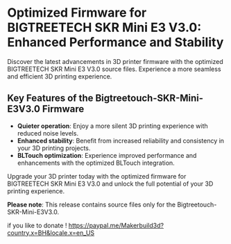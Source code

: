 # Optimized Firmware for BIGTREETECH SKR Mini E3 V3.0: Enhanced Performance and Stability

Discover the latest advancements in 3D printer firmware with the optimized BIGTREETECH SKR Mini E3 V3.0 source files. Experience a more seamless and efficient 3D printing experience.

## Key Features of the Bigtreetouch-SKR-Mini-E3V3.0 Firmware

- **Quieter operation**: Enjoy a more silent 3D printing experience with reduced noise levels.
- **Enhanced stability**: Benefit from increased reliability and consistency in your 3D printing projects.
- **BLTouch optimization**: Experience improved performance and enhancements with the optimized BLTouch integration.

Upgrade your 3D printer today with the optimized firmware for BIGTREETECH SKR Mini E3 V3.0 and unlock the full potential of your 3D printing experience.

**Please note**: This release contains source files only for the Bigtreetouch-SKR-Mini-E3V3.0.

if you like to donate !
https://paypal.me/Makerbuild3d?country.x=BH&locale.x=en_US
